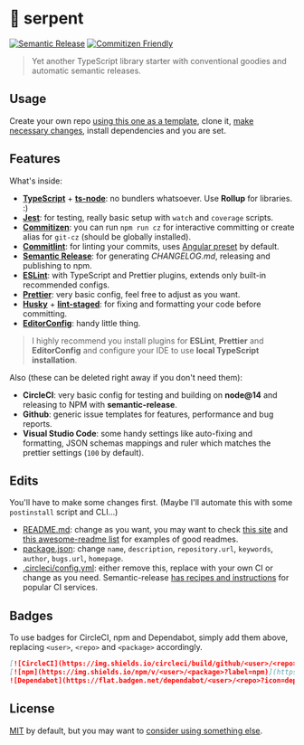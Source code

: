 # :snake: serpent

[![Semantic Release](https://img.shields.io/badge/semantic%20release%20✓-17191D?style=flat-square)](https://github.com/semantic-release/semantic-release)
[![Commitizen Friendly](https://img.shields.io/badge/commitizen%20friendly%20✓-17191D?style=flat-square)](http://commitizen.github.io/cz-cli/)

> Yet another TypeScript library starter with conventional goodies and automatic semantic releases.

## Usage

Create your own repo [using this one as a template](https://github.com/norskeld/serpent/generate), clone it, [make necessary changes](#edits), install dependencies and you are set.

## Features

What's inside:

- **[TypeScript](https://www.typescriptlang.org)** + **[ts-node](https://github.com/TypeStrong/ts-node)**: no bundlers whatsoever. Use **Rollup** for libraries. :)
- **[Jest](https://jestjs.io)**: for testing, really basic setup with `watch` and `coverage` scripts.
- **[Commitizen](https://github.com/commitizen/cz-cli)**: you can run `npm run cz` for interactive committing or create alias for `git-cz` (should be globally installed).
- **[Commitlint](https://github.com/conventional-changelog/commitlint)**: for linting your commits, uses [Angular preset](https://github.com/conventional-changelog/commitlint/tree/master/@commitlint/config-angular) by default.
- **[Semantic Release](https://semantic-release.gitbook.io/semantic-release/)**: for generating *CHANGELOG.md*, releasing and publishing to npm.
- **[ESLint](https://eslint.org/)**: with TypeScript and Prettier plugins, extends only built-in recommended configs.
- **[Prettier](https://prettier.io)**: very basic config, feel free to adjust as you want.
- **[Husky](https://github.com/typicode/husky)** + **[lint-staged](https://github.com/okonet/lint-staged)**: for fixing and formatting your code before committing.
- **[EditorConfig](https://editorconfig.org)**: handy little thing.

> I highly recommend you install plugins for **ESLint**, **Prettier** and **EditorConfig** and configure your IDE to use **local TypeScript installation**.

Also (these can be deleted right away if you don't need them):

- **CircleCI**: very basic config for testing and building on **node@14** and releasing to NPM with **semantic-release**.
- **Github**: generic issue templates for features, performance and bug reports.
- **Visual Studio Code**: some handy settings like auto-fixing and formatting, JSON schemas mappings and ruler which matches the prettier settings (`100` by default).

## Edits

You'll have to make some changes first. (Maybe I'll automate this with some `postinstall` script and CLI...)

- [README.md](README.md): change as you want, you may want to check [this site](https://www.makeareadme.com/) and [this awesome-readme list](https://github.com/matiassingers/awesome-readme) for examples of good readmes.
- [package.json](package.json): change `name`, `description`, `repository.url`, `keywords`, `author`, `bugs.url`, `homepage`.
- [.circleci/config.yml](.circleci/config.yml): either remove this, replace with your own CI or change as you need. Semantic-release [has recipes and instructions](https://semantic-release.gitbook.io/semantic-release/recipes/recipes) for popular CI services.

## Badges

To use badges for CircleCI, npm and Dependabot, simply add them above, replacing `<user>`, `<repo>` and `<package>` accordingly.

```markdown
[![CircleCI](https://img.shields.io/circleci/build/github/<user>/<repo>/master)](https://circleci.com/gh/<user>/<repo>/tree/master)
[![npm](https://img.shields.io/npm/v/<user>/<package>?label=npm)](https://www.npmjs.com/package/<user>/<package>)
![Dependabot](https://flat.badgen.net/dependabot/<user>/<repo>?icon=dependabot)
```

## License

[MIT](https://choosealicense.com/licenses/mit/) by default, but you may want to [consider using something else](https://choosealicense.com/).
